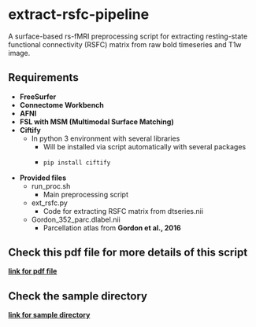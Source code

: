 # extract-rsfc-pipeline
A surface-based rs-fMRI preprocessing script for extracting resting-state functional connectivity (RSFC) matrix from raw bold timeseries and T1w image.

## Requirements
+ **FreeSurfer**
+ **Connectome Workbench**
+ **AFNI**
+ **FSL with MSM (Multimodal Surface Matching)**
+ **Ciftify**
  + In python 3 environment with several libraries
    + Will be installed via script automatically with several packages
    + ```sh
      pip install ciftify
      ```
+ **Provided files**
   + run_proc.sh
     + Main preprocessing script
   + ext_rsfc.py
     + Code for extracting RSFC matrix from dtseries.nii
   + Gordon_352_parc.dlabel.nii
     + Parcellation atlas from **Gordon et al., 2016**
 
 ## Check this pdf file for more details of this script
 [**link for pdf file**](http://bspl.korea.ac.kr/Board/Members_Only/Research_Materials/Code_Tool/rs-fMRI_preprocessing_script.pdf)

 ## Check the sample directory
[**link for sample directory**](https://drive.google.com/file/d/1kjHRdeLG5D9WlM_46NqJNw_Fo-v17kz7/view)
 
